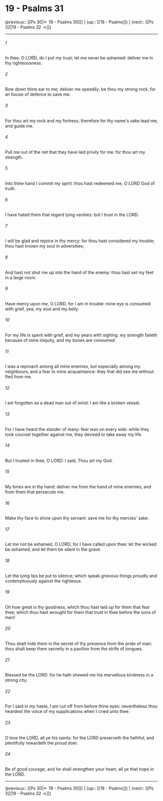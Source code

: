 # 19 - Psalms 31

(previous:: [[Ps 30|← 19 - Psalms 30]]) | (up:: [[19 - Psalms]]) | (next:: [[Ps 32|19 - Psalms 32 →]])

***


###### 1 
In thee, O LORD, do I put my trust; let me never be ashamed: deliver me in thy righteousness. 

###### 2 
Bow down thine ear to me; deliver me speedily: be thou my strong rock, for an house of defence to save me. 

###### 3 
For thou art my rock and my fortress; therefore for thy name's sake lead me, and guide me. 

###### 4 
Pull me out of the net that they have laid privily for me: for thou art my strength. 

###### 5 
Into thine hand I commit my spirit: thou hast redeemed me, O LORD God of truth. 

###### 6 
I have hated them that regard lying vanities: but I trust in the LORD. 

###### 7 
I will be glad and rejoice in thy mercy: for thou hast considered my trouble; thou hast known my soul in adversities; 

###### 8 
And hast not shut me up into the hand of the enemy: thou hast set my feet in a large room. 

###### 9 
Have mercy upon me, O LORD, for I am in trouble: mine eye is consumed with grief, yea, my soul and my belly. 

###### 10 
For my life is spent with grief, and my years with sighing: my strength faileth because of mine iniquity, and my bones are consumed. 

###### 11 
I was a reproach among all mine enemies, but especially among my neighbours, and a fear to mine acquaintance: they that did see me without fled from me. 

###### 12 
I am forgotten as a dead man out of mind: I am like a broken vessel. 

###### 13 
For I have heard the slander of many: fear was on every side: while they took counsel together against me, they devised to take away my life. 

###### 14 
But I trusted in thee, O LORD: I said, Thou art my God. 

###### 15 
My times are in thy hand: deliver me from the hand of mine enemies, and from them that persecute me. 

###### 16 
Make thy face to shine upon thy servant: save me for thy mercies' sake. 

###### 17 
Let me not be ashamed, O LORD; for I have called upon thee: let the wicked be ashamed, and let them be silent in the grave. 

###### 18 
Let the lying lips be put to silence; which speak grievous things proudly and contemptuously against the righteous. 

###### 19 
Oh how great is thy goodness, which thou hast laid up for them that fear thee; which thou hast wrought for them that trust in thee before the sons of men! 

###### 20 
Thou shalt hide them in the secret of thy presence from the pride of man: thou shalt keep them secretly in a pavilion from the strife of tongues. 

###### 21 
Blessed be the LORD: for he hath shewed me his marvellous kindness in a strong city. 

###### 22 
For I said in my haste, I am cut off from before thine eyes: nevertheless thou heardest the voice of my supplications when I cried unto thee. 

###### 23 
O love the LORD, all ye his saints: for the LORD preserveth the faithful, and plentifully rewardeth the proud doer. 

###### 24 
Be of good courage, and he shall strengthen your heart, all ye that hope in the LORD.

***

(previous:: [[Ps 30|← 19 - Psalms 30]]) | (up:: [[19 - Psalms]]) | (next:: [[Ps 32|19 - Psalms 32 →]])
